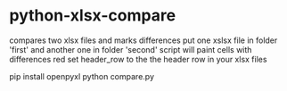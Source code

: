 # python-xlsx-compare
compares two xlsx files and marks differences
put one xslsx file in folder 'first' and another one in folder 'second'
script will paint cells with differences red
set header_row to the the header row in your xlsx files

pip install openpyxl
python compare.py
